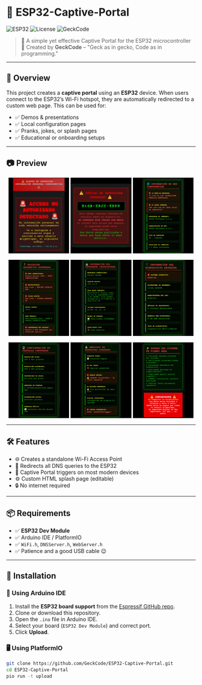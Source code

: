 # 🛜 ESP32-Captive-Portal

![ESP32](https://img.shields.io/badge/ESP32-Captive--Portal-blue.svg)
![License](https://img.shields.io/badge/license-MIT-green.svg)
![GeckCode](https://img.shields.io/badge/by-GeckCode-8A2BE2.svg)

> 📡 A simple yet effective Captive Portal for the ESP32 microcontroller  
> 🦎 Created by **GeckCode** – "Geck as in gecko, Code as in programming."

---

## 🚀 Overview

This project creates a **captive portal** using an **ESP32** device. When users connect to the ESP32’s Wi-Fi hotspot, they are automatically redirected to a custom web page. This can be used for:

- ✅ Demos & presentations
- ✅ Local configuration pages
- ✅ Pranks, jokes, or splash pages
- ✅ Educational or onboarding setups

---

## 📷 Preview

<p align="center">
  <img src="https://github.com/GeckCore/ESP32-CAPTIVE-PORTAL/blob/main/img/photo_2025-06-04_19-34-42.jpg?raw=true" width="32%" />
  <img src="https://github.com/GeckCore/ESP32-CAPTIVE-PORTAL/blob/main/img/photo_2025-06-04_19-35-05.jpg?raw=true" width="32%" />
  <img src="https://github.com/GeckCore/ESP32-CAPTIVE-PORTAL/blob/main/img/photo_2025-06-04_19-35-14.jpg?raw=true" width="32%" />
</p>
<p align="center">
  <img src="https://github.com/GeckCore/ESP32-CAPTIVE-PORTAL/blob/main/img/photo_2025-06-04_19-35-22.jpg?raw=true" width="32%" />
  <img src="https://github.com/GeckCore/ESP32-CAPTIVE-PORTAL/blob/main/img/photo_2025-06-04_19-35-31.jpg?raw=true" width="32%" />
  <img src="https://github.com/GeckCore/ESP32-CAPTIVE-PORTAL/blob/main/img/photo_2025-06-04_19-35-36.jpg?raw=true" width="32%" />
</p>
<p align="center">
  <img src="https://github.com/GeckCore/ESP32-CAPTIVE-PORTAL/blob/main/img/photo_2025-06-04_19-35-42.jpg?raw=true" width="32%" />
  <img src="https://github.com/GeckCore/ESP32-CAPTIVE-PORTAL/blob/main/img/photo_2025-06-04_19-35-47.jpg?raw=true" width="32%" />
  <img src="https://github.com/GeckCore/ESP32-CAPTIVE-PORTAL/blob/main/img/photo_2025-06-04_19-35-55.jpg?raw=true" width="32%" />
</p>


---

## 🛠 Features

- 🌐 Creates a standalone Wi-Fi Access Point
- 🔁 Redirects all DNS queries to the ESP32
- 🧭 Captive Portal triggers on most modern devices
- ⚙️ Custom HTML splash page (editable)
- 🔒 No internet required

---

## 📦 Requirements

- ✅ **ESP32 Dev Module**
- ✅ Arduino IDE / PlatformIO
- ✅ `WiFi.h`, `DNSServer.h`, `WebServer.h`
- ✅ Patience and a good USB cable 😉

---

## 🧪 Installation

### 🧰 Using Arduino IDE

1. Install the **ESP32 board support** from the [Espressif GitHub repo](https://github.com/espressif/arduino-esp32).
2. Clone or download this repository.
3. Open the `.ino` file in Arduino IDE.
4. Select your board (`ESP32 Dev Module`) and correct port.
5. Click **Upload**.

### 🖥 Using PlatformIO

```bash
git clone https://github.com/GeckCode/ESP32-Captive-Portal.git
cd ESP32-Captive-Portal
pio run -t upload
